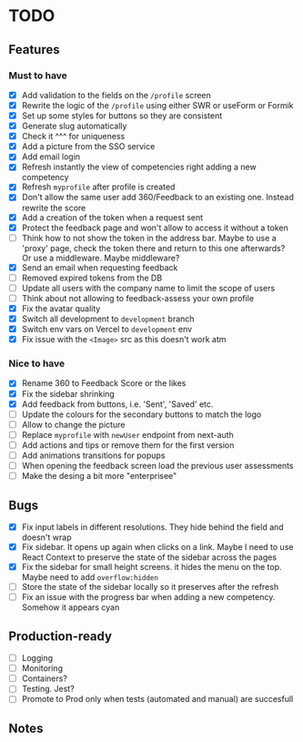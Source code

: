 # TODO

## Features

### Must to have

- [x] Add validation to the fields on the `/profile` screen
- [x] Rewrite the logic of the `/profile` using either SWR or useForm or Formik
- [x] Set up some styles for buttons so they are consistent
- [x] Generate slug automatically
- [x] Check it ^^^ for uniqueness
- [x] Add a picture from the SSO service
- [x] Add email login
- [x] Refresh instantly the view of competencies right adding a new competency
- [x] Refresh `myprofile` after profile is created
- [x] Don't allow the same user add 360/Feedback to an existing one. Instead rewrite the score
- [x] Add a creation of the token when a request sent
- [x] Protect the feedback page and won't allow to access it without a token
- [ ] Think how to not show the token in the address bar. Maybe to use a 'proxy' page, check the token there and return to this one afterwards? Or use a middleware. Maybe middleware?
- [x] Send an email when requesting feedback
- [ ] Removed expired tokens from the DB
- [ ] Update all users with the company name to limit the scope of users
- [ ] Think about not allowing to feedback-assess your own profile
- [x] Fix the avatar quality
- [x] Switch all development to `development` branch
- [x] Switch env vars on Vercel to `development` env
- [x] Fix issue with the `<Image>` src as this doesn't work atm

### Nice to have

- [x] Rename 360 to Feedback Score or the likes
- [x] Fix the sidebar shrinking
- [x] Add feedback from buttons, i.e. 'Sent', 'Saved' etc.
- [ ] Update the colours for the secondary buttons to match the logo
- [ ] Allow to change the picture
- [ ] Replace `myprofile` with `newUser` endpoint from next-auth
- [ ] Add actions and tips or remove them for the first version
- [ ] Add animations transitions for popups
- [ ] When opening the feedback screen load the previous user assessments
- [ ] Make the desing a bit more "enterprisee"

## Bugs

- [x] Fix input labels in different resolutions. They hide behind the field and doesn't wrap
- [x] Fix sidebar. It opens up again when clicks on a link. Maybe I need to use React Context to preserve the state of the sidebar across the pages
- [x] Fix the sidebar for small height screens. it hides the menu on the top. Maybe need to add `overflow:hidden`
- [ ] Store the state of the sidebar locally so it preserves after the refresh
- [ ] Fix an issue with the progress bar when adding a new competency. Somehow it appears cyan

## Production-ready

- [ ] Logging
- [ ] Monitoring
- [ ] Containers?
- [ ] Testing. Jest?
- [ ] Promote to Prod only when tests (automated and manual) are succesfull

## Notes
